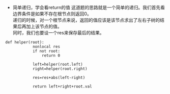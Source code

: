 - 简单递归，学会看return的值
这道题的思路就是一个简单的递归。我们首先看边界条件是如果不存在根节点则返回0。  
递归的时候，对一个根节点来说，返回的值应该是该节点求出了左右子树的结果后再加上该节点的值。  
同时，我们也要设一个res来保存最后的结果。
```python3
def helper(root):
            nonlocal res
            if not root:
                return 0
            
            left=helper(root.left)
            right=helper(root.right)
            
            res=res+abs(left-right)
            
            return left+right+root.val
```